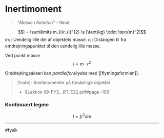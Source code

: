 # Inertimoment
> *"Masse i Rotation"*
> \- René

$$I = \sum\limits m_{i}r_{i}^{2} \s [\text{kg} \cdot \text{m}^2]$$
$m_{i}$ : Uendelig lille del af objektets masse.
$r_{i}$ : Distangen til fra omdrejningspunktet til den uendelig lille masse.

Ved punkt masse
$$I = m \cdot r^{2}$$

Omdrejningsaksen kan *parallelforskydes* med [[flytningsformlen]].

> [!note]- Inertimomenter på forskellige objekter
> - [[Lektion 09-FYS__RT_E22.pdf#page=10]]

### Kontinuært legme
$$I =  \int r^{2} dm$$

---
#fysik 